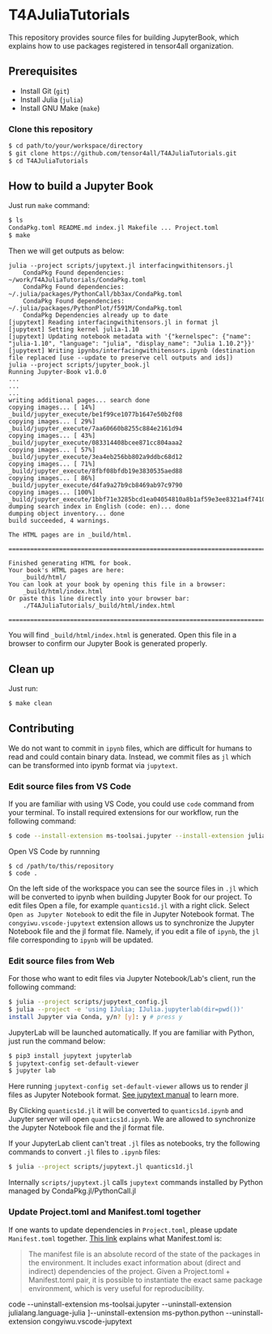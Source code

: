 # T4AJuliaTutorials

This repository provides source files for building JupyterBook, which explains how to use packages registered in tensor4all organization.

## Prerequisites

- Install Git (`git`)
- Install Julia (`julia`)
- Install GNU Make (`make`)

### Clone this repository

```sh
$ cd path/to/your/workspace/directory
$ git clone https://github.com/tensor4all/T4AJuliaTutorials.git
$ cd T4AJuliaTutorials
```

## How to build a Jupyter Book

Just run `make` command:

```sh
$ ls
CondaPkg.toml README.md index.jl Makefile ... Project.toml
$ make
```

Then we will get outputs as below:

```
julia --project scripts/jupytext.jl interfacingwithitensors.jl
    CondaPkg Found dependencies: ~/work/T4AJuliaTutorials/CondaPkg.toml
    CondaPkg Found dependencies: ~/.julia/packages/PythonCall/bb3ax/CondaPkg.toml
    CondaPkg Found dependencies: ~/.julia/packages/PythonPlot/f591M/CondaPkg.toml
    CondaPkg Dependencies already up to date
[jupytext] Reading interfacingwithitensors.jl in format jl
[jupytext] Setting kernel julia-1.10
[jupytext] Updating notebook metadata with '{"kernelspec": {"name": "julia-1.10", "language": "julia", "display_name": "Julia 1.10.2"}}'
[jupytext] Writing ipynbs/interfacingwithitensors.ipynb (destination file replaced [use --update to preserve cell outputs and ids])
julia --project scripts/jupyter_book.jl
Running Jupyter-Book v1.0.0
...
...
...
writing additional pages... search done
copying images... [ 14%] _build/jupyter_execute/be1f99ce1077b1647e50b2f08
copying images... [ 29%] _build/jupyter_execute/7aa60660b8255c884e2161d94
copying images... [ 43%] _build/jupyter_execute/083314408bcee871cc804aaa2
copying images... [ 57%] _build/jupyter_execute/3ea4eb256bb802a9ddbc68d12
copying images... [ 71%] _build/jupyter_execute/8fbf08bfdb19e3830535aed88
copying images... [ 86%] _build/jupyter_execute/d4fa9a27b9cb8469ab97c9790
copying images... [100%] _build/jupyter_execute/1bbf71e3285bcd1ea04054810a8b1af59e3ee8321a4f74108637e95eac2c1c50.svg
dumping search index in English (code: en)... done
dumping object inventory... done
build succeeded, 4 warnings.

The HTML pages are in _build/html.

===============================================================================

Finished generating HTML for book.
Your book's HTML pages are here:
    _build/html/
You can look at your book by opening this file in a browser:
    _build/html/index.html
Or paste this line directly into your browser bar:
    ./T4AJuliaTutorials/_build/html/index.html

===============================================================================
```

You will find `_build/html/index.html` is generated. Open this file in a browser to confirm our Jupyter Book is generated properly.

## Clean up

Just run:

```sh
$ make clean
```

## Contributing

We do not want to commit in `ipynb` files, which are difficult for humans to read and could contain binary data. Instead, we commit files as `jl` which can be transformed into ipynb format via `jupytext`.

### Edit source files from VS Code

If you are familiar with using VS Code, you could use `code` command from your terminal. To install required extensions for our workflow, run the following command:

```sh
$ code --install-extension ms-toolsai.jupyter --install-extension julialang.language-julia --install-extension ms-python.python --install-extension congyiwu.vscode-jupytext 
```

Open VS Code by runnning

```
$ cd /path/to/this/repository
$ code .
```

On the left side of the workspace you can see the source files in `.jl` which will be converted to ipynb when building Jupyter Book for our project. To edit files Open a file, for example `quantics1d.jl` with a right click. Select `Open as Jupyter Notebook` to edit the file in Jupyter Notebook format. The `congyiwu.vscode-jupytext` extension allows us to synchronize the Jupyter Notebook file and the jl format file. Namely, if you edit a file of `ipynb`, the `jl` file corresponding to `ipynb` will be updated.

### Edit source files from Web

For those who want to edit files via Jupyter Notebook/Lab's client, run the following command:

```sh
$ julia --project scripts/jupytext_config.jl
$ julia --project -e 'using IJulia; IJulia.jupyterlab(dir=pwd())'
install Jupyter via Conda, y/n? [y]: y # press y
```

JupyterLab will be launched automatically. If you are familiar with Python, just run the command below:

```sh
$ pip3 install jupytext jupyterlab
$ jupytext-config set-default-viewer
$ jupyter lab
```

Here running `jupytext-config set-default-viewer` allows us to render jl files as Jupyter Notebook format. [See jupytext manual](https://jupytext.readthedocs.io/en/latest/text-notebooks.html#with-a-double-click) to learn more.

By Clicking `quantics1d.jl` it will be converted to `quantics1d.ipynb` and Jupyter server will open `quantics1d.ipynb`. We are allowed to synchronize the Jupyter Notebook file and the jl format file.

If your JupyterLab client can't treat `.jl` files as notebooks, try the following commands to convert `.jl` files to `.ipynb` files:

```sh
$ julia --project scripts/jupytext.jl quantics1d.jl
```

Internally `scripts/jupytext.jl` calls `jupytext` commands installed by Python managed by CondaPkg.jl/PythonCall.jl

### Update Project.toml and Manifest.toml together

If one wants to update dependencies in `Project.toml`, please update `Manifest.toml` together. [This link](https://pkgdocs.julialang.org/v1/toml-files/#Manifest.toml) explains what Manifest.toml is:

> The manifest file is an absolute record of the state of the packages in the environment. It includes exact information about (direct and indirect) dependencies of the project. Given a Project.toml + Manifest.toml pair, it is possible to instantiate the exact same package environment, which is very useful for reproducibility.

code --uninstall-extension ms-toolsai.jupyter --uninstall-extension julialang.language-julia ]--uninstall-extension ms-python.python --uninstall-extension congyiwu.vscode-jupytext